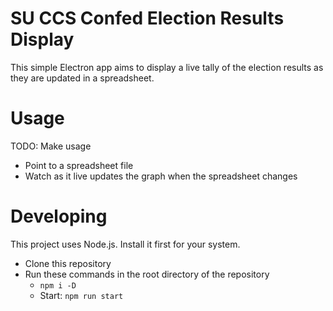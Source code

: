 # SU CCS Confed Election Results Display

This simple Electron app aims to display a live tally of the election results as they are updated in a spreadsheet.

# Usage

TODO: Make usage

- Point to a spreadsheet file
- Watch as it live updates the graph when the spreadsheet changes

# Developing

This project uses Node.js. Install it first for your system.

- Clone this repository
- Run these commands in the root directory of the repository
  - `npm i -D`
  - Start: `npm run start`